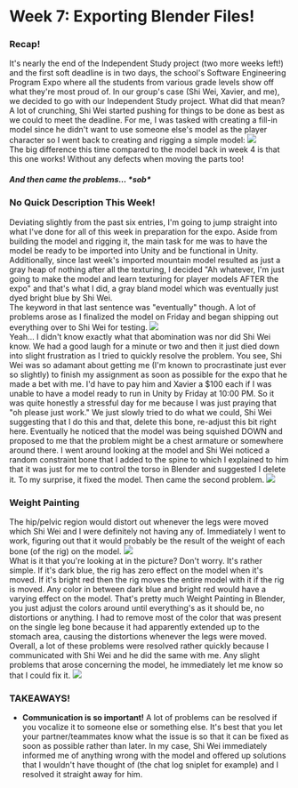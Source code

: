 <h1>Week 7: Exporting Blender Files!</h1>

<h3>Recap!</h3>
It's nearly the end of the Independent Study project (two more weeks left!) and the first soft deadline is in two days, the school's Software Engineering Program Expo where all the students from various grade levels show off what they're most proud of. In our group's case (Shi Wei, Xavier, and me), we decided to go with our Independent Study project. What did that mean? A lot of crunching, Shi Wei started pushing for things to be done as best as we could to meet the deadline. For me, I was tasked with creating a fill-in model since he didn't want to use someone else's model as the player character so I went back to creating and rigging a simple model:
<img src="Images/newmodel.JPG">
<br>
The big difference this time compared to the model back in week 4 is that this one works! Without any defects when moving the parts too!
<h5>And then came the problems... *sob*</h5>

<h3>No Quick Description This Week!</h3>
Deviating slightly from the past six entries, I'm going to jump straight into what I've done for all of this week in preparation for the expo. Aside from building the model and rigging it, the main task for me was to have the model be ready to be imported into Unity and be functional in Unity. Additionally, since last week's imported mountain model resulted as just a gray heap of nothing after all the texturing, I decided "Ah whatever, I'm just going to make the model and learn texturing for player models AFTER the expo" and that's what I did, a gray bland model which was eventually just dyed bright blue by Shi Wei.
<br>
The keyword in that last sentence was "eventually" though. A lot of problems arose as I finalized the model on Friday and began shipping out everything over to Shi Wei for testing.
<img src="Images/distortion3.png">
<br>
Yeah... I didn't know exactly what that abomination was nor did Shi Wei know. We had a good laugh for a minute or two and then it just died down into slight frustration as I tried to quickly resolve the problem. You see, Shi Wei was so adamant about getting me (I'm known to procrastinate just ever so slightly) to finish my assignment as soon as possible for the expo that he made a bet with me. I'd have to pay him and Xavier a $100 each if I was unable to have a model ready to run in Unity by Friday at 10:00 PM. So it was quite honestly a stressful day for me because I was just praying that "oh please just work." We just slowly tried to do what we could, Shi Wei suggesting that I do this and that, delete this bone, re-adjust this bit right here. Eventually he noticed that the model was being squished DOWN and proposed to me that the problem might be a chest armature or somewhere around there. I went around looking at the model and Shi Wei noticed a random constraint bone that I added to the spine to which I explained to him that it was just for me to control the torso in Blender and suggested I delete it. To my surprise, it fixed the model. Then came the second problem.

<img src="Images/distortion.jpg">
<br>
<h3>Weight Painting</h3>
The hip/pelvic region would distort out whenever the legs were moved which Shi Wei and I were definitely not having any of. Immediately I went to work, figuring out that it would probably be the result of the weight of each bone (of the rig) on the model. 
<img src="Images/weight1.JPG">
<br>
What is it that you're looking at in the picture? Don't worry. It's rather simple. If it's dark blue, the rig has zero effect on the model when it's moved. If it's bright red then the rig moves the entire model with it if the rig is moved. Any color in between dark blue and bright red would have a varying effect on the model. That's pretty much Weight Painting in Blender, you just adjust the colors around until everything's as it should be, no distortions or anything. I had to remove most of the color that was present on the single leg bone because it had apparently extended up to the stomach area, causing the distortions whenever the legs were moved.
Overall, a lot of these problems were resolved rather quickly because I communicated with Shi Wei and he did the same with me. Any slight problems that arose concerning the model, he immediately let me know so that I could fix it.
<img src="Images/chat.JPG">
<br>
<h3>TAKEAWAYS!</h3>
<ul>
  <li><strong>Communication is so important!</strong> A lot of problems can be resolved if you vocalize it to someone else or something else. It's best that you let your partner/teammates know what the issue is so that it can be fixed as soon as possible rather than later. In my case, Shi Wei immediately informed me of anything wrong with the model and offered up solutions that I wouldn't have thought of (the chat log sniplet for example) and I resolved it straight away for him.</li>
</ul>
